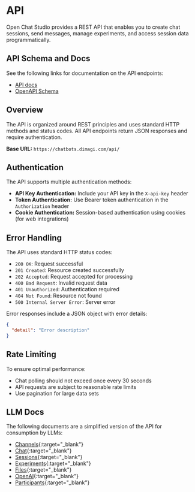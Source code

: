 # API

Open Chat Studio provides a REST API that enables you to create chat sessions, send messages, manage experiments, and access session data programmatically.

## API Schema and Docs

See the following links for documentation on the API endpoints:

* [API docs](https://chatbots.dimagi.com/api/docs/)
* [OpenAPI Schema](https://chatbots.dimagi.com/api/schema/)

## Overview

The API is organized around REST principles and uses standard HTTP methods and status codes. All API endpoints return JSON responses and require authentication.

**Base URL:** `https://chatbots.dimagi.com/api/`

## Authentication

The API supports multiple authentication methods:

- **API Key Authentication:** Include your API key in the `X-api-key` header
- **Token Authentication:** Use Bearer token authentication in the `Authorization` header  
- **Cookie Authentication:** Session-based authentication using cookies (for web integrations)

## Error Handling

The API uses standard HTTP status codes:

- `200 OK`: Request successful
- `201 Created`: Resource created successfully  
- `202 Accepted`: Request accepted for processing
- `400 Bad Request`: Invalid request data
- `401 Unauthorized`: Authentication required
- `404 Not Found`: Resource not found
- `500 Internal Server Error`: Server error

Error responses include a JSON object with error details:

```json
{
  "detail": "Error description"
}
```

## Rate Limiting

To ensure optimal performance:
- Chat polling should not exceed once every 30 seconds
- API requests are subject to reasonable rate limits
- Use pagination for large data sets


## LLM Docs

The following documents are a simplified version of the API for consumption by LLMs:

* [Channels](./channels.txt){:target="_blank"}
* [Chat](./chat.txt){:target="_blank"}
* [Sessions](./experiment_sessions.txt){:target="_blank"}
* [Experiments](./experiments.txt){:target="_blank"}
* [Files](./files.txt){:target="_blank"}
* [OpenAI](./openai.txt){:target="_blank"}
* [Participants](./participants.txt){:target="_blank"}
